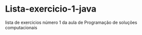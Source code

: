 # Lista-exercicio-1-java
lista de exercicios número 1 da aula de Programação de soluções computacionais
